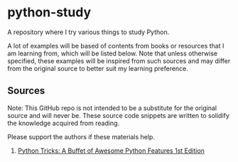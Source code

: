 # python-study
A repository where I try various things to study Python.

A lot of examples will be based of contents from books or resources that I am learning from, 
which will be listed below. Note that unless otherwise specified, these examples will be inspired from such sources
and may differ from the original source to better suit my learning preference.

## Sources

Note: This GitHub repo is not intended to be a substitute for the original source and will never be.
These source code snippets are written to solidify the knowledge acquired from reading.

Please support the authors if these materials help. 

1. [Python Tricks: A Buffet of Awesome Python Features 1st Edition](https://amzn.to/3g1eH4I)
